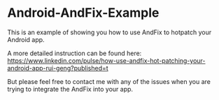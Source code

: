 # Android-AndFix-Example
This is an example of showing you how to use AndFix to hotpatch your Android app.

A more detailed instruction can be found here:
https://www.linkedin.com/pulse/how-use-andfix-hot-patching-your-android-app-rui-geng?published=t

But please feel free to contact me with any of the issues when you are trying to integrate the AndFix into your app.

